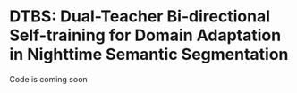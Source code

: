 # DTBS: Dual-Teacher Bi-directional Self-training for Domain Adaptation in Nighttime Semantic Segmentation
Code is coming soon
